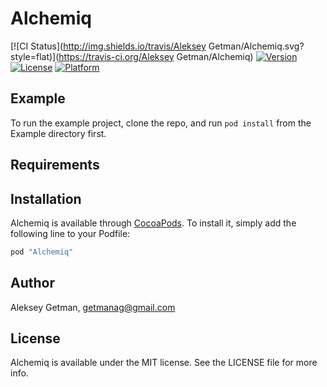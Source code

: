 # Alchemiq

[![CI Status](http://img.shields.io/travis/Aleksey Getman/Alchemiq.svg?style=flat)](https://travis-ci.org/Aleksey Getman/Alchemiq)
[![Version](https://img.shields.io/cocoapods/v/Alchemiq.svg?style=flat)](http://cocoapods.org/pods/Alchemiq)
[![License](https://img.shields.io/cocoapods/l/Alchemiq.svg?style=flat)](http://cocoapods.org/pods/Alchemiq)
[![Platform](https://img.shields.io/cocoapods/p/Alchemiq.svg?style=flat)](http://cocoapods.org/pods/Alchemiq)

## Example

To run the example project, clone the repo, and run `pod install` from the Example directory first.

## Requirements

## Installation

Alchemiq is available through [CocoaPods](http://cocoapods.org). To install
it, simply add the following line to your Podfile:

```ruby
pod "Alchemiq"
```

## Author

Aleksey Getman, getmanag@gmail.com

## License

Alchemiq is available under the MIT license. See the LICENSE file for more info.
